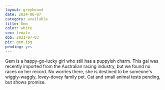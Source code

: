 ```yaml
---
layout: greyhound
date: 2024-06-07
category: available
title: Gem
color: white
sex: female
dob: 2021-07-03
pic: gem.jpg
pending: yes
---
```

Gem is a happy-go-lucky girl who still has a puppyish charm. This gal was recently imported from the Australian racing industry, but we found no races on her record. No worries there, she is destined to be someone's wiggly-waggly, lovey-dovey family pet. Cat and small animal tests pending, but shows promise. 
